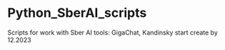 # Python_SberAI_scripts
Scripts for work with Sber AI tools: GigaChat, Kandinsky start create by 12.2023
